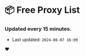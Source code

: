 # :package: Free Proxy List
### Updated every 15 minutes.

- Last updated: `2024-08-07 16:09`

:heart:
